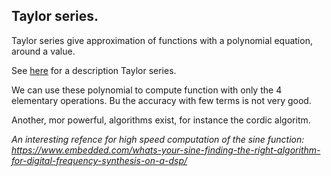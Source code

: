 ## Taylor series.

Taylor series give approximation of functions with a polynomial equation, around a value.

See [here](https://en.wikipedia.org/wiki/Taylor_series) for a description Taylor series.

We can use these polynomial to compute function with only the 4 elementary operations. Bu the accuracy with few terms is not very good.

Another, mor powerful, algorithms exist, for instance the cordic algoritm.

*An interesting refence for high speed computation of the sine function:
https://www.embedded.com/whats-your-sine-finding-the-right-algorithm-for-digital-frequency-synthesis-on-a-dsp/*
